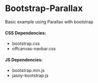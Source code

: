 # Bootstrap-Parallax
Basic example using Parallax with bootstrap

#### CSS Dependencies:
- bootstrap.css
- offcanvas-navbar.css

#### JS Dependencies:
- bootstrap.min.js
- jasny-bootstrap.js
